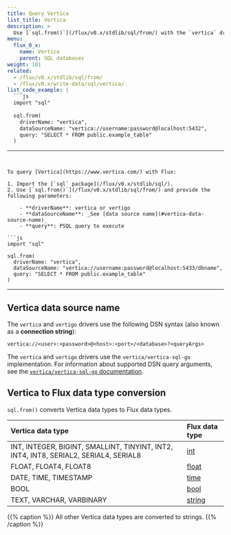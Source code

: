 ```yaml
---
title: Query Vertica
list_title: Vertica
description: >
  Use [`sql.from()`](/flux/v0.x/stdlib/sql/from/) with the `vertica` driver to query Vertica.
menu:
  flux_0_x:
    name: Vertica
    parent: SQL databases
weight: 101
related:
  - /flux/v0.x/stdlib/sql/from/
  - /flux/v0.x/write-data/sql/vertica/
list_code_example: |
  ```js
  import "sql"
  
  sql.from(
    driverName: "vertica",
    dataSourceName: "vertica://username:password@localhost:5432",
    query: "SELECT * FROM public.example_table"
  )
  ```
---
```


To query [Vertica](https://www.vertica.com/) with Flux:

1. Import the [`sql` package](/flux/v0.x/stdlib/sql/).
2. Use [`sql.from()`](/flux/v0.x/stdlib/sql/from/) and provide the following parameters:

    - **driverName**: vertica or vertigo
    - **dataSourceName**: _See [data source name](#vertica-data-source-name)_
    - **query**: PSQL query to execute

```js
import "sql"

sql.from(
  driverName: "vertica",
  dataSourceName: "vertica://username:password@localhost:5433/dbname",
  query: "SELECT * FROM public.example_table"
)
```

---

## Vertica data source name
The `vertica` and `vertigo` drivers use the following DSN syntax (also known as a **connection string**):

```
vertica://<user>:<password>@<host>:<port>/<database>?<queryArgs>
```

The `vertica` and `vertigo` drivers use the `vertica/vertica-sql-go` implementation.
For information about supported DSN query arguments, see the
[`vertica/vertica-sql-go` documentation](https://github.com/vertica/vertica-sql-go#creating-a-connection).

## Vertica to Flux data type conversion
`sql.from()` converts Vertica data types to Flux data types.

| Vertica data type                                                                    | Flux data type                                |
| :----------------------------------------------------------------------------------- | :-------------------------------------------- |
| INT, INTEGER, BIGINT, SMALLINT, TINYINT, INT2, INT4, INT8, SERIAL2, SERIAL4, SERIAL8 | [int](/flux/v0.x/data-types/basic/int/)       |
| FLOAT, FLOAT4, FLOAT8                                                                | [float](/flux/v0.x/data-types/basic/float/)   |
| DATE, TIME, TIMESTAMP                                                                | [time](/flux/v0.x/data-types/basic/time/)     |
| BOOL                                                                                 | [bool](/flux/v0.x/data-types/basic/bool/)     |
| TEXT, VARCHAR, VARBINARY                                                             | [string](/flux/v0.x/data-types/basic/string/) |

{{% caption %}}
All other Vertica data types are converted to strings.
{{% /caption %}}
